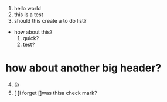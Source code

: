 1. hello world
2. this is a test
3. should this create a to do list?
* how about this?
  1. quick?
  2. test?
# how about another big header?

4. :+1:
5. [ ]i forget
[]was thisa check mark?
